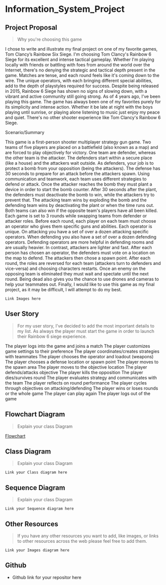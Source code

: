 # Information_System_Project

## Project Proposal

> Why you're choosing this game

I chose to write and illustrate my final project on one of my favorite games, Tom Clancy’s Rainbow Six Siege. I'm choosing Tom Clancy's Rainbow 6 Siege for its excellent and intense tactical gameplay. Whether I'm playing locally with friends or battling with foes from around the world over the Internet, there's no denying the strategic and tactical depth present in the game. Matches are tense, and each round feels like it's coming down to the wire. The unique operators, with each bringing different special abilities, add to the depth of playstyles required for success. Despite being released in 2015, Rainbow 6 Siege has shown no signs of slowing down, with a vibrant and active community still going strong. As of 4 years ago, I’ve been playing this game. The game has always been one of my favorites purely for its simplicity and intense action. Whether it be late at night with the boys playing until sunrise, or playing alone listening to music just enjoy my peace and quiet. There's no other shooter experience like Tom Clancy's Rainbow 6 Siege. 



Scenario/Summary

 This game is a first-person shooter multiplayer strategy gun game. Two teams of five players are placed on a battlefield (also known as a map) and are forced to play objectively for victory. One team are defender, whereas the other team is the attacker. The defenders start within a secure place (like a house) and the attackers wait outside. As defenders, your job is to protect a bomb from your opposition (being the attackers). The defense has 30 seconds to prepare for an attack before the attackers spawn. Using communication and teamwork, each team uses different strategies to defend or attack. Once the attacker reaches the bomb they must plant a device in order to start the bomb counter. After 30 seconds after the plant, the defenders must deactivate the bomb to win, while the attackers try to prevent that. The attacking team wins by exploding the bomb and the defending team wins by deactivating the plant or when the time runs out. Both teams can also win if the opposite team's players have all been killed. Each game is set to 3 rounds while swapping teams from defender or attacker roles. Before each round, each player on each team must choose an operator who gives them specific guns and abilities. Each operator is unique. On attacking you have a set of over a dozen attacking specific operators. When defending you also have a set of over a dozen defending operators. Defending operators are more helpful in defending rooms and are usually heavier. In contrast, attackers are lighter and fast. After each person has chosen an operator, the defenders must vote on a location on the map to defend. The attackers then chose a spawn point. After each round, the roles are reversed for each team (attackers turn to defenders and vice-versa) and choosing characters restarts. Once an enemy on the opposing team is eliminated they must wait and spectate until the next round. Being dead also gives you the chance to use drones and cameras to help your teammates out. Finally, I would like to use this game as my final project, as it may be difficult, I will attempt to do my best.


`Link Images here`

## User Story

>For my user story, I've decided to add the most important details to my list. As always the player must start the game in order to launch their Rainbow 6 siege experience. 

  The player logs into the game and joins a match
  The player customizes game settings to their preference
  The player coordinates/creates strategies with teammates
  The player chooses the operator and loadout (weapons)
  The player chooses a defense location or spawn point
  The player moves to the spawn area
  The player moves to the objective location
  The player defends/attacks objective
  The player kills the opposition
  The player dies/survives round
  The player evaluates strategy and communicates with the team
  The player reflects on round performance
  The player cycles through objectives on attacking/defending
  The player wins or loses rounds or the whole game
  The player can play again
  The player logs out of the game


## Flowchart Diagram

>Explain your class Diagram

[Flowchart](real_images/RFLOWCHART.drawio.png "Rainbow Six Siege Flowchart")

## Class Diagram

>Explain your class Diagram

`Link your Class diagram here`  

## Sequence Diagram

>Explain your class Diagram

`Link your Sequence diagram here`  

## Other Resources

>If you have any other resources you want to add, like images, or links to other resources across the web please feel free to add them.

`Link your Images diagram here`  

## Github

- Github link for your repositor here  
